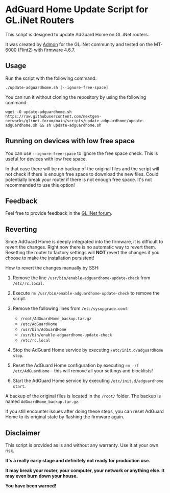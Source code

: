 # AdGuard Home Update Script for GL.iNet Routers

This script is designed to update AdGuard Home on GL.iNet routers.

It was created by [Admon](https://forum.gl-inet.com/u/admon/) for the GL.iNet community and tested on the MT-6000 (Flint2) with firmware 4.6.7.

## Usage

Run the script with the following command:

```shell
./update-adguardhome.sh [--ignore-free-space]
```

You can run it without cloning the repository by using the following command:

```shell
wget -O update-adguardhome.sh https://raw.githubusercontent.com/nextgen-networks/glinet.forum/main/scripts/update-adguardhome/update-adguardhome.sh && sh update-adguardhome.sh
```

## Running on devices with low free space

You can use `--ignore-free-space` to ignore the free space check. This is useful for devices with low free space.

In that case there will be no backup of the original files and the script will not check if there is enough free space to download the new files. Could potentially break your router if there is not enough free space. It's not recommended to use this option!

## Feedback

Feel free to provide feedback in the [GL.iNet forum](https://forum.gl-inet.com/t/how-to-update-tailscale-on-arm64/37582).

## Reverting

Since AdGuard Home is deeply integrated into the firmware, it is difficult to revert the changes. Right now there is no automatic way to revert them. Resetting the router to factory settings will **NOT** revert the changes if you choose to make the installation persistent!

How to revert the changes manually by SSH:

1. Remove the line `/usr/bin/enable-adguardhome-update-check` from `/etc/rc.local`.
2. Execute `rm /usr/bin/enable-adguardhome-update-check` to remove the script.
3. Remove the following lines from `/etc/sysupgrade.conf`:
    - `/root/AdGuardHome_backup.tar.gz`
    - `/etc/AdGuardHome`
    - `/usr/bin/AdGuardHome`
    - `/usr/bin/enable-adguardhome-update-check`
    - `/etc/rc.local`

4. Stop the AdGuard Home service by executing `/etc/init.d/adguardhome stop`.
5. Reset the AdGuard Home configuration by executing `rm -rf /etc/AdGuardHome` - this will remove all your settings and blocklists!
6. Start the AdGuard Home service by executing `/etc/init.d/adguardhome start`.

A backup of the original files is located in the `/root/` folder. The backup is named `AdGuardHome_backup.tar.gz`.

If you still encounter issues after doing these steps, you can reset AdGuard Home to its original state by flashing the firmware again.

## Disclaimer

This script is provided as is and without any warranty. Use it at your own risk.

**It's a really early stage and definitely not ready for production use.**

**It may break your router, your computer, your network or anything else. It may even burn down your house.**

**You have been warned!**
